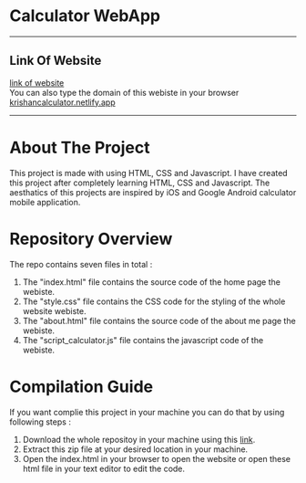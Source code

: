 ﻿# Calculator WebApp
 
 ***
## Link Of Website
[link of website](https://krishancalculator.netlify.app/) <br/>
You can also type the domain of this webiste in your browser [krishancalculator.netlify.app](https://krishancalculator.netlify.app/)
***
# About The Project

This project is made with using HTML, CSS and Javascript. I have created this project after completely learning HTML, CSS and Javascript. The aesthatics of this projects are inspired by iOS and Google Android calculator mobile application.

# Repository Overview
The repo contains seven files in total :
1. The "index.html" file contains the source code of the home page the webiste.
2. The "style.css" file contains the CSS code for the styling of the whole website webiste.
4. The "about.html" file contains the source code of the about me page the webiste.
5. The "script_calculator.js" file contains the javascript code of the webiste.

# Compilation Guide

If you want complie this project in your machine you can do that by using following steps :
1. Download the whole repositoy in your machine using this [link](https://github.com/Krishan-Kant-11/CalculatoWebApp-HTML-CSS-JavaScript.git).
2. Extract this zip file at your desired location in your machine.
3. Open the index.html in your browser to open the website or open these html file in your text editor to edit the code.

